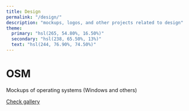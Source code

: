 ```yaml
---
title: Design
permalink: "/design/"
description: "mockups, logos, and other projects related to design"
theme:
  primary: "hsl(265, 54.80%, 16.50%)"
  secondary: "hsl(238, 65.50%, 13%)"
  text: "hsl(244, 76.90%, 74.50%)"
---
```


<h1>OSM</h1>
<p>Mockups of operating systems (Windows and others)</p>
<a href="/gallery/osm">Check gallery</a>
